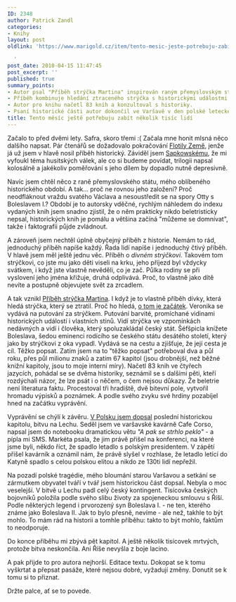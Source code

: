 ```yaml
---
ID: 2348
author: Patrick Zandl
categories:
- Knihy
layout: post
oldlink: 'https://www.marigold.cz/item/tento-mesic-jeste-potrebuju-zabit-nekolik-tisic-lidi

  '
post_date: 2010-04-15 11:47:45
post_excerpt: ''
published: true
summary_points:
- Autor psal "Příběh strýčka Martina" inspirován raným přemyslovským státem.
- Příběh kombinuje hledání ztraceného strýčka s historickými událostmi.
- Autor pro knihu načetl 83 knih a konzultoval s historiky.
- Psaní historické části autor dokončil ve Varšavě v den polské letecké tragédie.
title: Tento měsíc ještě potřebuju zabít několik tisíc lidí
---
```


Začalo to před dvěmi lety. Safra, skoro třemi :( Začala mne honit mlsná něco dalšího napsat. Pár čtenářů se dožadovalo pokračování <a href="http://palmknihy.cz/www/?BOOK=3859">Flotily Země</a>, jenže já už jsem v hlavě nosil příběh historický. Záviděl jsem <a href="http://cs.wikipedia.org/wiki/Andrzej_Sapkowski">Sapkowskému</a>, že mi vyfoukl téma husitských válek, ale co si budeme povídat, trilogii napsal kolosálně a jakékoliv poměřování s jeho dílem by dopadlo nutně depresivně. 

Navíc jsem chtěl něco z raně přemyslovského státu, mého oblíbeného historického období. A tak... proč ne rovnou jeho založení? Proč neodfláknout vraždu svatého Václava a nesoustředit se na spory Otty s Boleslavem I.? Období je to autorsky vděčné, rychlým náhledem do indexu vydaných knih jsem snadno zjistil, že o něm prakticky nikdo beletristicky nepsal, historických knih je pomálu a většina začíná "můžeme se domnívat", takže i faktografii půjde zvládnout. 

A zároveň jsem nechtěl úplně obyčejný příběh z historie. Nemám to rád, jednoduchý příběh napíše každý. Řada lidí napíše i jednoduchý čtivý příběh. V hlavě jsem měl ještě jednu věc. Příběh o <em>divném strýčkovi</em>. Takovém tom strýčkovi, co jste mu jako děti viseli na krku, jeho příjezd byl vždycky svátkem, i když jste vlastně nevěděli, co je zač. Půlka rodiny se při vyslovení jeho jména křižuje, druhá odplivává. Proč, to vlastně jako dítě nevíte a postupně objevujete svět za zrcadlem. 

A tak vznikl <a href="http://www.pribehstrycka.cz">Příběh strýčka Martina</a>. I když je to vlastně příběh dívky, která hledá strýčka, který se ztratil. Proč ho hledá, <a href="http://www.pribehstrycka.cz/clanek/2007-09-13/588476-proc-vubec-pribeh-strycka-martina-php.html">o tom je začátek</a>. Veronika se vydává na putování za strýčkem. Putování barvité, promíchané vidinami historických událostí i vlastních stínů. Vidí strýčka ve vzpomínkách nedávných a vidí i člověka, který spoluzakládal český stát. Šéfšpicla knížete Boleslava, šedou eminenci rodícího se českého státu desátého století, který jako by strýčkovi z oka vypadl. Vydává se na cestu a zjišťuje, že její cesta je cíl. Těžko popsat. Zatím jsem na to "těžko popsat" potřeboval dva a půl roku, přes půl milionu znaků a zatím 67 kapitol (jsou drobnější, než běžné knižní kapitoly, jsou to moje interní míry). Načetl 83 knih ve čtyřech jazycích, pohádal se se dvěma historiky, seznámil se s dalšími pěti, kteří rozdýchali názor, že lze psát i o něčem, o čem nejsou důkazy. Že beletrie není literatura faktu. Procestoval tři hradiště, dvě bitevní pole, vytvořil hromadu výpisků a poznámek. A podle svého zvyku své hrdiny pozabíjel hned na začátku vyprávění.

Vyprávění se chýlí k závěru. <a href="http://www.facebook.com/notes/patrick-zandl/varsava-1042010/393309921592">V Polsku jsem dopsal</a> poslední historickou kapitolu, bitvu na Lechu. Seděl jsem ve varšavské kavárně Cafe Corso, napsal jsem do notebooku dramatickou větu <em>"A pak se strhlo peklo"</em> - a pípla mi SMS. Markéta psala, že jim právě přišel na konferenci, na které jsme byli, někdo říct, že spadlo letadlo s polským presidentem. V zápětí přišel kavárník a oznámil nám, že právě slyšel v rozhlase, že letadlo letící do Katyně spadlo s celou polskou elitou a nikdo ze 130ti lidí nepřežil. 

Na pozadí polské tragédie, mého bloumání starou Varšavou a setkání se zármutkem obyvatel tváří v tvář jsem historickou část dopsal. Nebyla o moc veselejší. V bitvě u Lechu padl celý český kontingent. Tisícovka českých bojovníků položila podle svého slibu životy za spojeneckou smlouvu s Říší. Podle některých legend i prvorozený syn Boleslava I. - ne ten, kterého známe jako Boleslava II. Jak to bylo přesně, nevíme - ale než, takhle to být mohlo. To mám rád na historii a tomhle příběhu: takto to být mohlo, faktům to neodporuje.           

Do konce příběhu mi zbývá pět kapitol. A ještě několik tisícovek mrtvých, protože bitva neskončila. Ani Říše nevyšla z boje lacino. 

A pak přijde to pro autora nejhorší. Editace textu. Dokopat se k tomu vyškrtat a přepsat pasáže, které nejsou dobré, vyžadují změny. Donutit se k tomu si to přiznat. 

Držte palce, ať se to povede.